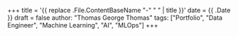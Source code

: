+++
title = '{{ replace .File.ContentBaseName "-" " " | title }}'
date = {{ .Date }}
draft = false
author: "Thomas George Thomas"
tags: ["Portfolio", "Data Engineer", "Machine Learning", "AI", "MLOps"]
+++
